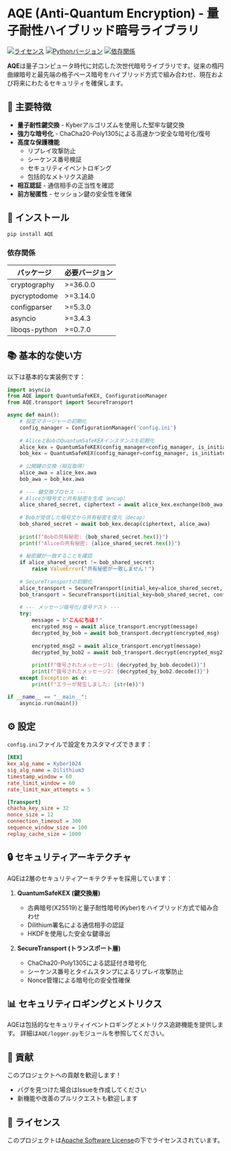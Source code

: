 # AQE (Anti-Quantum Encryption) - 量子耐性ハイブリッド暗号ライブラリ

[![ライセンス](https://img.shields.io/badge/License-Apache%202.0-blue.svg)](LICENSE)
[![Pythonバージョン](https://img.shields.io/badge/python-3.8%2B-blue)](https://www.python.org/)
[![依存関係](https://img.shields.io/badge/dependencies-see%20below-orange)](README.md#-dependencies)

**AQE**は量子コンピュータ時代に対応した次世代暗号ライブラリです。従来の楕円曲線暗号と最先端の格子ベース暗号をハイブリッド方式で組み合わせ、現在および将来にわたるセキュリティを確保します。

## 🌟 主要特徴

- **量子耐性鍵交換** - Kyberアルゴリズムを使用した堅牢な鍵交換
- **強力な暗号化** - ChaCha20-Poly1305による高速かつ安全な暗号化/復号
- **高度な保護機能**
  - リプレイ攻撃防止
  - シーケンス番号検証
  - セキュリティイベントロギング
  - 包括的なメトリクス追跡
- **相互認証** - 通信相手の正当性を確認
- **前方秘匿性** - セッション鍵の安全性を確保

## 🚀 インストール

```bash
pip install AQE
```

### 依存関係

| パッケージ | 必要バージョン |
|------------|----------------|
| cryptography | >=36.0.0 |
| pycryptodome | >=3.14.0 |
| configparser | >=5.3.0 |
| asyncio | >=3.4.3 |
| liboqs-python | >=0.7.0 |

## 📚 基本的な使い方

以下は基本的な実装例です：

```python
import asyncio
from AQE import QuantumSafeKEX, ConfigurationManager
from AQE.transport import SecureTransport

async def main():
    # 設定マネージャーの初期化
    config_manager = ConfigurationManager('config.ini')
    
    # AliceとBobのQuantumSafeKEXインスタンスを初期化
    alice_kex = QuantumSafeKEX(config_manager=config_manager, is_initiator=True)
    bob_kex = QuantumSafeKEX(config_manager=config_manager, is_initiator=False)
    
    # 公開鍵の交換（相互取得）
    alice_awa = alice_kex.awa
    bob_awa = bob_kex.awa
    
    # --- 鍵交換プロセス ---
    # Aliceが暗号文と共有秘密を生成（encap）
    alice_shared_secret, ciphertext = await alice_kex.exchange(bob_awa)
    
    # Bobが受信した暗号文から共有秘密を復元（decap）
    bob_shared_secret = await bob_kex.decap(ciphertext, alice_awa)
    
    print(f"Bobの共有秘密: {bob_shared_secret.hex()}")
    print(f"Aliceの共有秘密: {alice_shared_secret.hex()}")
    
    # 秘密鍵が一致することを確認
    if alice_shared_secret != bob_shared_secret:
        raise ValueError("共有秘密が一致しません！")
    
    # SecureTransportの初期化
    alice_transport = SecureTransport(initial_key=alice_shared_secret, config_manager=config_manager)
    bob_transport = SecureTransport(initial_key=bob_shared_secret, config_manager=config_manager)
    
    # --- メッセージ暗号化/復号テスト ---
    try:
        message = b"こんにちは！"
        encrypted_msg = await alice_transport.encrypt(message)
        decrypted_by_bob = await bob_transport.decrypt(encrypted_msg)
        
        encrypted_msg2 = await alice_transport.encrypt(message)
        decrypted_by_bob2 = await bob_transport.decrypt(encrypted_msg2)
        
        print(f"復号されたメッセージ1: {decrypted_by_bob.decode()}")
        print(f"復号されたメッセージ2: {decrypted_by_bob2.decode()}")
    except Exception as e:
        print(f"エラーが発生しました: {str(e)}")

if __name__ == "__main__":
    asyncio.run(main())
```

## ⚙️ 設定

`config.ini`ファイルで設定をカスタマイズできます：

```ini
[KEX]
kex_alg_name = Kyber1024
sig_alg_name = Dilithium3
timestamp_window = 60
rate_limit_window = 60
rate_limit_max_attempts = 5

[Transport]
chacha_key_size = 32
nonce_size = 12
connection_timeout = 300
sequence_window_size = 100
replay_cache_size = 1000
```

## 🔒 セキュリティアーキテクチャ

AQEは2層のセキュリティアーキテクチャを採用しています：

1. **QuantumSafeKEX (鍵交換層)**
   - 古典暗号(X25519)と量子耐性暗号(Kyber)をハイブリッド方式で組み合わせ
   - Dilithium署名による通信相手の認証
   - HKDFを使用した安全な鍵導出

2. **SecureTransport (トランスポート層)**
   - ChaCha20-Poly1305による認証付き暗号化
   - シーケンス番号とタイムスタンプによるリプレイ攻撃防止
   - Nonce管理による暗号化の安全性確保

## 📊 セキュリティロギングとメトリクス

AQEは包括的なセキュリティイベントロギングとメトリクス追跡機能を提供します。
詳細は`AQE/logger.py`モジュールを参照してください。

## 🤝 貢献

このプロジェクトへの貢献を歓迎します！

- バグを見つけた場合はIssueを作成してください
- 新機能や改善のプルリクエストも歓迎します

## 📜 ライセンス

このプロジェクトは[Apache Software License](LICENSE)の下でライセンスされています。